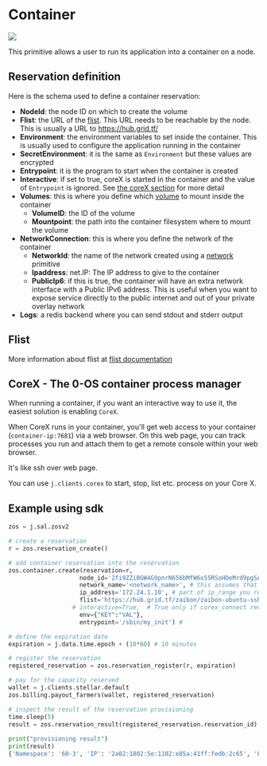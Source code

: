 # Container

![](containers_real.png)

This primitive allows a user to run its application into a container on a node.

## Reservation definition

Here is the schema used to define a container reservation:

- **NodeId**: the node ID on which to create the volume
- **Flist**: the URL of the [flist](#flist). This URL needs to be reachable by the node. This is usually a URL to https://hub.grid.tf/
- **Environment**: the environment variables to set inside the container. This is usually used to configure the application running in the container
- **SecretEnvironment**: it is the same as `Environment` but these values are encrypted
- **Entrypoint**: it is the program to start when the container is created
- **Interactive**: if set to true, coreX is started in the container and the value of `Entrypoint` is ignored. See [the coreX section](corex---the-0-os-container-process-manager) for more detail
- **Volumes**: this is where you define which [volume](volume.md) to mount inside the container
  - **VolumeID**: the ID of the volume
  - **Mountpoint**: the path into the container filesystem where to mount the volume
- **NetworkConnection**: this is where you define the network of the container
  - **NetworkId**: the name of the network created using a [network](network.md) primitive
  - **Ipaddress**: net.IP: The IP address to give to the container
  - **PublicIp6**: if this is true, the container will have an extra network interface with a Public IPv6 address. This is useful when you want to expose service directly to the public internet and out of your private overlay network
- **Logs**: a redis backend where you can send stdout and stderr output

## Flist

More information about flist at [flist documentation](architecture_flist.md)

## CoreX - The 0-OS container process manager

When running a container, if you want an interactive way to use it, the easiest solution is enabling `CoreX`.

When CoreX runs in your container, you'll get web access to your container (`container-ip:7681`) via a web browser.
On this web page, you can track processes you run and attach them to get a remote console within your web browser.

It's like ssh over web page.

You can use `j.clients.corex` to start, stop, list etc. process on your Core X.

## Example using sdk

```python
zos = j.sal.zosv2

# create a reservation
r = zos.reservation_create()

# add container reservation into the reservation
zos.container.create(reservation=r,
                    node_id='2fi9ZZiBGW4G9pnrN656bMfW6x55RSoHDeMrd9pgSA8T', # one of the node_id s that is part of the network
                    network_name='<network_name>', # this assumes that this network is already provisioned on the node
                    ip_address='172.24.1.10', # part of ip_range you reserved for your network xxx.xxx.1.10
                    flist='https://hub.grid.tf/zaibon/zaibon-ubuntu-ssh-0.0.2.flist', # flist of the container you want to install
                  # interactive=True,  # True only if corex_connect required, default false
                    env={"KEY":"VAL"},
                    entrypoint='/sbin/my_init') #

# define the expiration date
expiration = j.data.time.epoch + (10*60) # 10 minutes

# register the reservation
registered_reservation = zos.reservation_register(r, expiration)

# pay for the capacity reserved
wallet = j.clients.stellar.default
zos.billing.payout_farmers(wallet, registered_reservation)

# inspect the result of the reservation provisioning
time.sleep(5)
result = zos.reservation_result(registered_reservation.reservation_id)
 
print("provisioning result")
print(result)
{'Namespace': '60-3', 'IP': '2a02:1802:5e:1102:e85a:41ff:fedb:2c65', 'Port': 9900}
```


